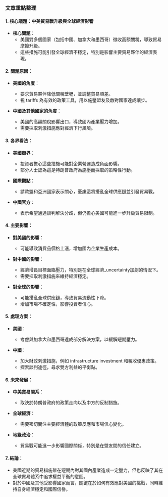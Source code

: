 ### 文章重點整理

#### 1. 核心議題：中美貿易戰升級與全球經濟影響
- **核心問題**：
  - 美國對多個國家（包括中國、加拿大和墨西哥）徵收高額關稅，導致貿易摩擦升級。
  - 這些措施可能引發全球經濟不穩定，特別是影響主要貿易夥伴的經濟表現。
  
#### 2. 問題原因：
- **美國的角度**：
  - 要求貿易夥伴降低關稅壁壢，並調整貿易順差。
  - 視 tariffs 為有效的政策工具，用以施壓盟友及敵對國家達成讓步。
  
- **中國及其他國家的角度**：
  - 美國的高額關稅影響出口，導致國內產業壓力增加。
  - 需要採取刺激措施應對經濟下行風險。

#### 3. 各界看法：
- **美國商界**：
  - 投資者擔心這些措施可能對企業營運造成負面影響。
  - 部分人士認為這是特朗普政府為施壓而採取的策略性行動。
  
- **國際觀點**：
  - 請歐盟和亞洲國家表示關心，憂慮這將擾亂全球供應鏈並引發貿易戰。
  
- **中國官方**：
  - 表示希望通過談判解決分歧，但仍擔心美國可能進一步升級貿易限制。

#### 4. 主要影響：
- **對美國的影響**：
  - 可能導致消費品價格上漲，增加國內企業生產成本。
  
- **對中國的影響**：
  - 經濟增長目標面臨壓力，特別是在全球經濟_uncertainty加劇的情況下。
  - 需要採取刺激措施來維持經濟穩定。

- **對全球的影響**：
  - 可能擾亂全球供應鏈，導致貿易流動性下降。
  - 增加市場不確定性，影響投資者信心。

#### 5. 處理方案：
- **美國**：
  - 考慮與加拿大和墨西哥達成部分解決方案，以緩解短期壓力。
  
- **中國**：
  - 加大財政刺激措施，例如 infrastructure investment 和稅收優惠政策。
  - 探索談判途徑，尋求雙方利益的平衡點。

#### 6. 未來發展：
- **中美貿易關系**：
  - 取決於特朗普政府的政策走向以及中方的反制措施。
  
- **全球經濟**：
  - 需要密切關注主要經濟體的政策反應和市場信心變化。
  
- **地緣政治**：
  - 貿易戰可能進一步影響國際關係，特別是在盟友間的信任建立。

#### 7. 結論：
- 美國近期的貿易措施雖在短期內對其國內產業造成一定壓力，但也反映了其在全球貿易體系中追求權益平衡的意圖。
- 對於中國及其他受影響國家而言，關鍵在於如何有效應對美國的挑戰，同時維持自身經濟穩定和國際信譽。